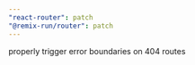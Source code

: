 ```yaml
---
"react-router": patch
"@remix-run/router": patch
---
```


properly trigger error boundaries on 404 routes
